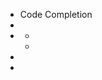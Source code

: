 [//]: # (title: Editing)

<!-- Copyright 2000-2022 JetBrains s.r.o. and other contributors. Use of this source code is governed by the Apache 2.0 license that can be found in the LICENSE file. -->

* Code Completion
* [](postfix_completion.md)
* [](templates.md)
  * [](live_templates.md)
  * [](file_and_code_templates.md)
* [](code_documentation.md)
* [](code_intentions.md)
